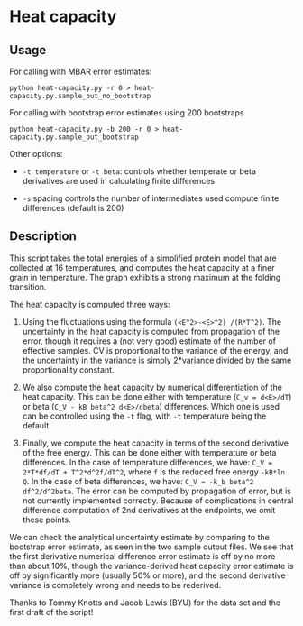 # Heat capacity

## Usage

For calling with MBAR error estimates:

```
python heat-capacity.py -r 0 > heat-capacity.py.sample_out_no_bootstrap
```

For calling with bootstrap error estimates using 200 bootstraps

```
python heat-capacity.py -b 200 -r 0 > heat-capacity.py.sample_out_bootstrap
```

Other options:

* `-t temperature` or `-t beta`: controls whether temperate or beta
 derivatives are used in calculating finite differences

* `-s` spacing controls the number of intermediates used compute finite
   differences (default is 200)

## Description

This script takes the total energies of a simplified protein model that
are collected at 16 temperatures, and computes the heat capacity at a
finer grain in temperature.  The graph exhibits a strong maximum at
the folding transition.

The heat capacity is computed three ways:

1) Using the fluctuations using the formula `(<E^2>-<E>^2)
/(R*T^2)`. The uncertainty in the heat capacity is computed from
propagation of the error, though it requires a (not very good)
estimate of the number of effective samples.  CV is proportional to
the variance of the energy, and the uncertainty in the variance is
simply 2*variance divided by the same proportionality constant.

2) We also compute the heat capacity by numerical differentiation of
the heat capacity.  This can be done either with temperature (`C_v =
d<E>/dT`) or beta (`C_V - kB beta^2 d<E>/dbeta`) differences.  Which
one is used can be controlled using the `-t` flag, with `-t` temperature
being the default.

3) Finally, we compute the heat capacity in terms of the second derivative of
the free energy. This can be done either with temperature or beta
differences.  In the case of temperature differences, we have: `C_V =
2*T*df/dT + T^2*d^2f/dT^2`, where `f` is the reduced free energy `-kB*ln
Q`.  In the case of beta differences, we have: `C_V = -k_b beta^2
df^2/d^2beta`.  The error can be computed by propagation of error, but
is not currently implemented correctly. Because of complications in
central difference computation of 2nd derivatives at the endpoints, we
omit these points.

We can check the analytical uncertainty estimate by comparing to the
bootstrap error estimate, as seen in the two sample output files.  We
see that the first derivative numerical difference error estimate is
off by no more than about 10%, though the variance-derived heat
capacity error estimate is off by significantly more (usually 50% or
more), and the second derivative variance is completely wrong and
needs to be rederived.

Thanks to Tommy Knotts and Jacob Lewis (BYU) for the data set and the
first draft of the script!

